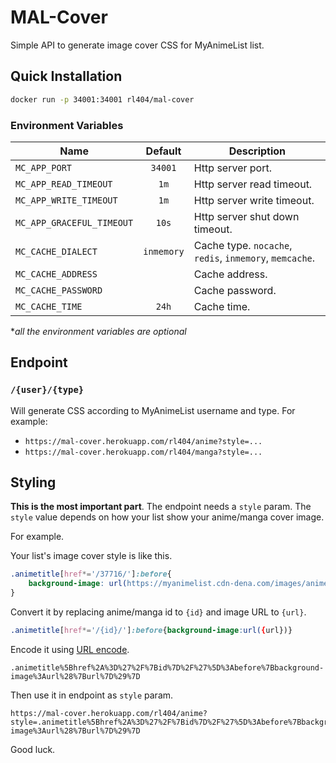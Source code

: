 # MAL-Cover

Simple API to generate image cover CSS for MyAnimeList list.

## Quick Installation

```bash
docker run -p 34001:34001 rl404/mal-cover
```

### Environment Variables

Name | Default | Description
--- | :---: | ---
`MC_APP_PORT` | `34001` | Http server port.
`MC_APP_READ_TIMEOUT` | `1m` | Http server read timeout.
`MC_APP_WRITE_TIMEOUT` | `1m` | Http server write timeout.
`MC_APP_GRACEFUL_TIMEOUT` | `10s` | Http server shut down timeout.
`MC_CACHE_DIALECT` | `inmemory` | Cache type. `nocache`, `redis`, `inmemory`, `memcache`.
`MC_CACHE_ADDRESS` |  | Cache address.
`MC_CACHE_PASSWORD` |  | Cache password.
`MC_CACHE_TIME` | `24h` | Cache time.

**all the environment variables are optional*

## Endpoint

### `/{user}/{type}`

Will generate CSS according to MyAnimeList username and type. For example:

- `https://mal-cover.herokuapp.com/rl404/anime?style=...`
- `https://mal-cover.herokuapp.com/rl404/manga?style=...`

## Styling

**This is the most important part**. The endpoint needs a `style` param. The `style` value depends on how your list show your anime/manga cover image.

For example.

Your list's image cover style is like this.

```css
.animetitle[href*='/37716/']:before{
    background-image: url(https://myanimelist.cdn-dena.com/images/anime/1889/93555.jpg)
}
```

Convert it by replacing anime/manga id to `{id}` and image URL to `{url}`.

```css
.animetitle[href*='/{id}/']:before{background-image:url({url})}
```

Encode it using [URL encode](https://www.urlencoder.org/).

```properties
.animetitle%5Bhref%2A%3D%27%2F%7Bid%7D%2F%27%5D%3Abefore%7Bbackground-image%3Aurl%28%7Burl%7D%29%7D
```

Then use it in endpoint as `style` param.

```
https://mal-cover.herokuapp.com/rl404/anime?style=.animetitle%5Bhref%2A%3D%27%2F%7Bid%7D%2F%27%5D%3Abefore%7Bbackground-image%3Aurl%28%7Burl%7D%29%7D
```

Good luck.